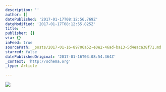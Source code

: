 ```yaml
---
description: ''
author: []
datePublished: '2017-01-17T08:12:56.769Z'
dateModified: '2017-01-17T08:12:55.825Z'
title: ''
publisher: {}
via: {}
inFeed: true
sourcePath: _posts/2017-01-16-89706a52-e0e2-46ad-ba13-5d4eaca38f71.md
starred: false
datePublishedOriginal: '2017-01-16T03:08:54.364Z'
_context: 'http://schema.org'
_type: Article

---
```

![](https://the-grid-user-content.s3-us-west-2.amazonaws.com/d4379a36-bb5b-4fa7-9bf6-3eaaa01f2646.jpg)